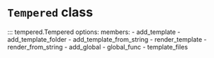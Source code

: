 # `Tempered` class

::: tempered.Tempered
    options:
        members:
            - add_template
            - add_template_folder
            - add_template_from_string
            - render_template
            - render_from_string
            - add_global
            - global_func
            - template_files
